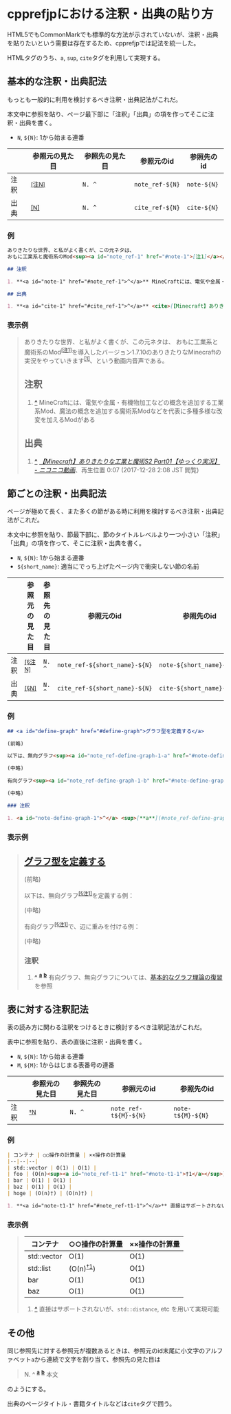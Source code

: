 # cpprefjpにおける注釈・出典の貼り方

HTML5でもCommonMarkでも標準的な方法が示されていないが、注釈・出典を貼りたいという需要は存在するため、cpprefjpでは記法を統一した。

HTMLタグのうち、`a`, `sup`, `cite`タグを利用して実現する。

## 基本的な注釈・出典記法

もっとも一般的に利用を検討するべき注釈・出典記法がこれだ。

本文中に参照を貼り、ページ最下部に「注釈」「出典」の項を作ってそこに注釈・出典を書く。

- `N`, `${N}`: 1から始まる連番

|      | 参照元の見た目 | 参照先の見た目 | 参照元のid   | 参照先のid |
|------|----------------|----------------|--------------|------------|
| 注釈 | <sup>[[注N]](./)</sup>        | `N. ^`         | `note_ref-${N}` | `note-${N}`   |
| 出典 | <sup>[[N]](./)</sup>          | `N. ^`         | `cite_ref-${N}` | `cite-${N}`   |

### 例

```md
ありきたりな世界、と私がよく書くが、この元ネタは、
おもに工業系と魔術系のMod<sup><a id="note_ref-1" href="#note-1">[注1]</a></sup>を導入したバージョン1.7.10のありきたりなMinecraftの実況をやっていきます<sup><a id="cite_ref-1" href="#cite-1">[1]</a></sup>、という動画内音声である。

## 注釈

1. **<a id="note-1" href="#note_ref-1">^</a>** MineCraftには、電気や金属・有機物加工などの概念を追加する工業系Mod、魔法の概念を追加する魔術系Modなどを代表に多種多様な改変を加えるModがある

## 出典

1. **<a id="cite-1" href="#cite_ref-1">^</a>** <cite>[【Minecraft】ありきたりな工業と魔術S2 Part01【ゆっくり実況】 - ニコニコ動画](http://www.nicovideo.jp/watch/sm25261912)</cite>、再生位置 0:07 (2017-12-28 2:08 JST 閲覧)
```

### 表示例

>ありきたりな世界、と私がよく書くが、この元ネタは、
>おもに工業系と魔術系のMod<sup><a id="note_ref-1" href="#note-1">[注1]</a></sup>を導入したバージョン1.7.10のありきたりなMinecraftの実況をやっていきます<sup><a id="cite_ref-1" href="#cite-1">[1]</a></sup>、という動画内音声である。
>
>## 注釈
>
>1. **<a id="note-1" href="#note_ref-1">^</a>** MineCraftには、電気や金属・有機物加工などの概念を追加する工業系Mod、魔法の概念を追加する魔術系Modなどを代表に多種多様な改変を加えるModがある
>
>## 出典
>
>1. **<a id="cite-1" href="#cite_ref-1">^</a>** <cite>[【Minecraft】ありきたりな工業と魔術S2 Part01【ゆっくり実況】 - ニコニコ動画](http://www.nicovideo.jp/watch/sm25261912)</cite>、再生位置 0:07 (2017-12-28 2:08 JST 閲覧)

## 節ごとの注釈・出典記法

ページが極めて長く、また多くの節がある時に利用を検討するべき注釈・出典記法がこれだ。

本文中に参照を貼り、節最下部に、節のタイトルレベルより一つ小さい「注釈」「出典」の項を作って、そこに注釈・出典を書く。

- `N`, `${N}`: 1から始まる連番
- `${short_name}`: 適当にでっち上げたページ内で衝突しない節の名前

|      | 参照元の見た目 | 参照先の見た目 | 参照元のid   | 参照先のid |
|------|----------------|----------------|--------------|------------|
| 注釈 | <sup>[[§注N]](./)</sup>        | `N. ^`         | `note_ref-${short_name}-${N}` | `note-${short_name}-${N}`   |
| 出典 | <sup>[[§N]](./)</sup>          | `N. ^`         | `cite_ref-${short_name}-${N}` | `cite-${short_name}-${N}`   |

### 例

```md
## <a id="define-graph" href="#define-graph">グラフ型を定義する</a>

(前略)

以下は、無向グラフ<sup><a id="note_ref-define-graph-1-a" href="#note-define-graph-1">[§注1]</a></sup>を定義する例：

(中略)

有向グラフ<sup><a id="note_ref-define-graph-1-b" href="#note-define-graph-1">[§注1]</a></sup>で、辺に重みを付ける例：

(中略)

### 注釈

1. <a id="note-define-graph-1">^</a> <sup>[**a**](#note_ref-define-graph-1-a)</sup> <sup>[**b**](#note_ref-define-graph-1-b)</sup>
```

### 表示例

>## <a id="define-graph" href="#define-graph">グラフ型を定義する</a>
>
>(前略)
>
>以下は、無向グラフ<sup><a id="note_ref-define-graph-1-a" href="#note-define-graph-1">[§注1]</a></sup>を定義する例：
>
>(中略)
>
>有向グラフ<sup><a id="note_ref-define-graph-1-b" href="#note-define-graph-1">[§注1]</a></sup>で、辺に重みを付ける例：
>
>(中略)
>
>### 注釈
>
>1. <a id="note-define-graph-1">^</a> <sup>[**a**](#note_ref-define-graph-1-a)</sup> <sup>[**b**](#note_ref-define-graph-1-b)</sup> 有向グラフ、無向グラフについては、[基本的なグラフ理論の復習](../archive/boost_docs/libs/graph/graph_theory_review.md)を参照

## 表に対する注釈記法

表の読み方に関わる注釈をつけるときに検討するべき注釈記法がこれだ。

表中に参照を貼り、表の直後に注釈・出典を書く。

- `N`, `${N}`: 1から始まる連番
- `M`, `${M}`: 1からはじまる表番号の連番

|      | 参照元の見た目 | 参照先の見た目 | 参照元のid   | 参照先のid |
|------|----------------|----------------|--------------|------------|
| 注釈 | <sup>[†N](./)</sup>        | `N. ^`         | `note_ref-t${M}-${N}` | `note-t${M}-${N}`   |

### 例

```md
| コンテナ | ○○操作の計算量 | ××操作の計算量
|--|--|--|
| std::vector | O(1) | O(1) |
| foo | (O(n)<sup><a id="note_ref-t1-1" href="#note-t1-1">†1</a></sup>) | O(1) |
| bar | O(1) | O(1) |
| baz | O(1) | O(1) |
| hoge | (O(n)†) | (O(n)†) |

1. **<a id="note-t1-1" href="#note_ref-t1-1">^</a>** 直接はサポートされないが、`std::distance`, etc を用いて実現可能
```
### 表示例

>| コンテナ | ○○操作の計算量 | ××操作の計算量
>|--|--|--|
>| std::vector | O(1) | O(1) |
>| std::list | (O(n)<sup><a id="note_ref-t1-1" href="#note-t1-1">†1</a></sup>) | O(1) |
>| bar | O(1) | O(1) |
>| baz | O(1) | O(1) |
>
>1. **<a id="note-t1-1" href="#note_ref-t1-1">^</a>** 直接はサポートされないが、`std::distance`, etc を用いて実現可能

## その他

同じ参照先に対する参照元が複数あるときは、参照元のid末尾に小文字のアルファベット`a`から連続で文字を割り当て、参照先の見た目は

>N. ^ <sup>[**a**](./)</sup> <sup>[**b**](./)</sup> 本文

のようにする。

出典のページタイトル・書籍タイトルなどは`cite`タグで囲う。
